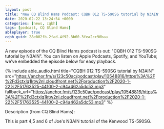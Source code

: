 ```yaml
---
layout: post
title: "New CQ Blind Hams Podcast: CQBH 012 TS-590SG tutorial by N3AIN"
date: 2020-02-22 13:24:54 +0000
categories: [news, cqbh]
tags: [podcast, CQ Blind Hams]
ableplayer: true
cqbh_guid: 28e002fb-2fad-4f92-8b60-3fea2cc90baa
---
```


A new episode of the CQ Blind Hams podcast is out: "CQBH 012 TS-590SG tutorial by N3AIN". You can listen on Apple Podcasts, Spotify, and YouTube; we’ve embedded the episode below for easy playback.

{% include able_audio.html title="CQBH 012 TS-590SG tutorial by N3AIN" src="https://anchor.fm/s/123c50ac/podcast/play/10548816/https%3A%2F%2Fd3ctxlq1ktw2nl.cloudfront.net%2Fproduction%2F2020-1-22%2F51763525-44100-2-c94a462a5dc53.mp3" fallback_url="https://anchor.fm/s/123c50ac/podcast/play/10548816/https%3A%2F%2Fd3ctxlq1ktw2nl.cloudfront.net%2Fproduction%2F2020-1-22%2F51763525-44100-2-c94a462a5dc53.mp3" %}

Description (from CQ Blind Hams):

<p>This is part 4,5 and 6 of Joe's N3AIN tutorial of the Kenwood TS-590SG.</p>

